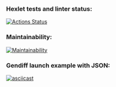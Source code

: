 ### Hexlet tests and linter status:
[![Actions Status](https://github.com/panraman/frontend-project-lvl2/workflows/hexlet-check/badge.svg)](https://github.com/panraman/frontend-project-lvl2/actions)

### Maintainability: 
[![Maintainability](https://api.codeclimate.com/v1/badges/40dfb6d4e8f3daa3aeb0/maintainability)](https://codeclimate.com/github/panraman/frontend-project-lvl2/maintainability)

### Gendiff launch example with JSON: 
[![asciicast](https://asciinema.org/a/PSZzxyZifVMqHdr1LEw36ZZhF.svg)](https://asciinema.org/a/PSZzxyZifVMqHdr1LEw36ZZhF)
